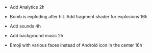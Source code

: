 - Add Analytics
  2h

- Bomb is exploding after hit. Add fragment shader for explosions
  16h 

- Add sounds
  4h 

- Add background music
  2h 

- Emoji with various faces instead of Android icon in the center
  16h 
